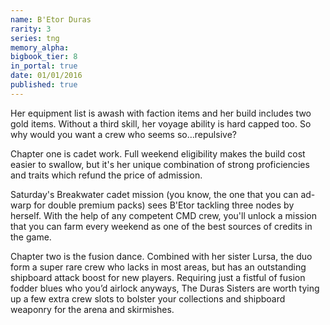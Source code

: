```yaml
---
name: B'Etor Duras
rarity: 3
series: tng
memory_alpha:
bigbook_tier: 8
in_portal: true
date: 01/01/2016
published: true
---
```


Her equipment list is awash with faction items and her build includes two gold items. Without a third skill, her voyage ability is hard capped too. So why would you want a crew who seems so…repulsive?

Chapter one is cadet work. Full weekend eligibility makes the build cost easier to swallow, but it's her unique combination of strong proficiencies and traits which refund the price of admission.

Saturday's Breakwater cadet mission (you know, the one that you can ad-warp for double premium packs) sees B'Etor tackling three nodes by herself. With the help of any competent CMD crew, you'll unlock a mission that you can farm every weekend as one of the best sources of credits in the game.

Chapter two is the fusion dance. Combined with her sister Lursa, the duo form a super rare crew who lacks in most areas, but has an outstanding shipboard attack boost for new players. Requiring just a fistful of fusion fodder blues who you’d airlock anyways, The Duras Sisters are worth tying up a few extra crew slots to bolster your collections and shipboard weaponry for the arena and skirmishes.
